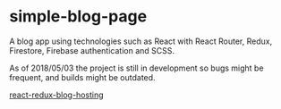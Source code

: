 # simple-blog-page

A blog app using technologies such as React with React Router, Redux, Firestore, Firebase authentication and SCSS.

As of 2018/05/03 the project is still in development so bugs might be frequent, and builds might be outdated.

[react-redux-blog-hosting](https://robertahlund.github.io/react-redux-blog-hosting)
